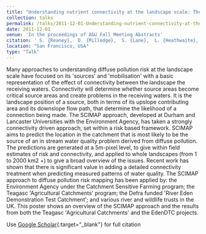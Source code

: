 ```yaml
---
title: "Understanding nutrient connectivity at the landscape scale: The use of the SCIMAP approach in the UK and Ireland"
collection: talks
permalink: /talks/2011-12-01-Understanding-nutrient-connectivity-at-the-landscape-scale-The-use-of-the-SCIMAP-approach-in-the-UK-and-Ireland
date: 2011-12-01
venue: 'In the proceedings of AGU Fall Meeting Abstracts'
citation: ' S. {Reaney},  D. {Milledge},  S. {Lane},  L. {Heathwaite},  M. {Shore},  A. {Melland},  P. {Jordan}, &quot;Understanding nutrient connectivity at the landscape scale: The use of the SCIMAP approach in the UK and Ireland.&quot; In the proceedings of AGU Fall Meeting Abstracts, 2011.'
location: "San Francisco, USA"
type: "Talk"
---
```


Many approaches to understanding diffuse pollution risk at the landscape scale have focused on its 'sources' and 'mobilisation' with a basic representation of the effect of connectivity between the landscape the receiving waters. Connectivity will determine whether source areas become critical source areas and create problems in the receiving waters. It is the landscape position of a source, both in terms of its upslope contributing area and its downslope flow path, that determine the likelihood of a connection being made. The SCIMAP approach, developed at Durham and Lancaster Universities with the Environment Agency, has taken a strongly connectivity driven approach, set within a risk based framework. SCIMAP aims to predict the location in the catchment that is most likely to be the source of an in stream water quality problem derived from diffuse pollution. The predictions are generated at a 5m-pixel level, to give within field estimates of risk and connectivity, and applied to whole landscapes (from 1 to 2000 km2 +) to give a broad overview of the issues. Recent work has shown that there is significant value in adding a detailed connectivity treatment when predicting measured patterns of water quality. The SCIMAP approach to diffuse pollution risk mapping has been applied by: the Environment Agency under the Catchment Sensitive Farming program; the Teagasc 'Agricultural Catchments' program; the Defra funded 'River Eden Demonstration Test Catchment'; and various river and wildlife trusts in the UK. This poster shows an overview of the SCIMAP approach and the results from both the Teagasc 'Agricultural Catchments' and the EdenDTC projects.

Use [Google Scholar](https://scholar.google.com/scholar?q=Understanding+nutrient+connectivity+at+the+landscape+scale:+The+use+of+the+SCIMAP+approach+in+the+UK+and+Ireland){:target="_blank"} for full citation
